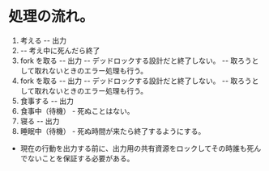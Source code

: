 # 処理の流れ。

1. 考える -- 出力
1. -- 考え中に死んだら終了
1. fork を取る -- 出力 -- デッドロックする設計だと終了しない。 -- 取ろうとして取れないときのエラー処理も行う。
1. fork を取る -- 出力 -- デッドロックする設計だと終了しない。 -- 取ろうとして取れないときのエラー処理も行う。
1. 食事する -- 出力
1. 食事中（待機） - 死ぬことはない。
1. 寝る -- 出力
1. 睡眠中（待機） - 死ぬ時間が来たら終了するようにする。

* 現在の行動を出力する前に、出力用の共有資源をロックしてその時誰も死んでないことを保証する必要がある。
